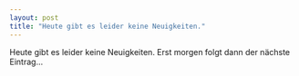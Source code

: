 ```yaml
---
layout: post
title: "Heute gibt es leider keine Neuigkeiten."
---
```


Heute gibt es leider keine Neuigkeiten. Erst morgen folgt dann der nächste Eintrag...
